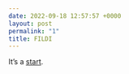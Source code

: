 ```yaml
---
date: 2022-09-18 12:57:57 +0000
layout: post
permalink: "1"
title: FILDI
---
```


It’s a [start](https://www.youtube.com/watch?v=RYlCVwxoL_g).
